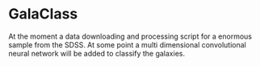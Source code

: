 # GalaClass

At the moment a data downloading and processing script for a enormous sample from the SDSS. At some point a multi dimensional convolutional neural network will be added to classify the galaxies.
